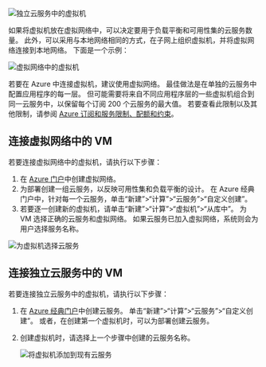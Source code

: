 

![独立云服务中的虚拟机](./media/virtual-machines-common-classic-connect-vms/CloudServiceExample.png)

如果将虚拟机放在虚拟网络中，可以决定要用于负载平衡和可用性集的云服务数量。 此外，可以采用与本地网络相同的方式，在子网上组织虚拟机，并将虚拟网络连接到本地网络。 下面是一个示例：

![虚拟网络中的虚拟机](./media/virtual-machines-common-classic-connect-vms/VirtualNetworkExample.png)

若要在 Azure 中连接虚拟机，建议使用虚拟网络。 最佳做法是在单独的云服务中配置应用程序的每一层。 但可能需要将来自不同应用程序层的一些虚拟机组合到同一云服务中，以保留每个订阅 200 个云服务的最大值。 若要查看此限制以及其他限制，请参阅 [Azure 订阅和服务限制、配额和约束](../articles/azure-subscription-service-limits.md)。

## <a name="connect-vms-in-a-virtual-network"></a>连接虚拟网络中的 VM
若要连接虚拟网络中的虚拟机，请执行以下步骤：

1. 在 [Azure 门户](../articles/virtual-network/virtual-networks-create-vnet-classic-pportal.md)中创建虚拟网络。
2. 为部署创建一组云服务，以反映可用性集和负载平衡的设计。 在 Azure 经典门户中，针对每一个云服务，单击“新建”>“计算”>“云服务”>“自定义创建”。
3. 若要逐一创建新的虚拟机，请单击“新建”>“计算”>“虚拟机”>“从库中”。 为 VM 选择正确的云服务和虚拟网络。 如果云服务已加入虚拟网络，系统则会为用户选择服务名称。

![为虚拟机选择云服务](./media/virtual-machines-common-classic-connect-vms/VMConfig1.png)

## <a name="connect-vms-in-a-standalone-cloud-service"></a>连接独立云服务中的 VM
若要连接独立云服务中的虚拟机，请执行以下步骤：

1. 在 [Azure 经典门户](http://manage.windowsazure.com)中创建云服务。 单击“新建”>“计算”>“云服务”>“自定义创建”。 或者，在创建第一个虚拟机时，可以为部署创建云服务。
2. 创建虚拟机时，请选择上一个步骤中创建的云服务名称。
   
   ![将虚拟机添加到现有云服务](./media/virtual-machines-common-classic-connect-vms/Connect-VM-to-CS.png)



<!--HONumber=Nov16_HO3-->


